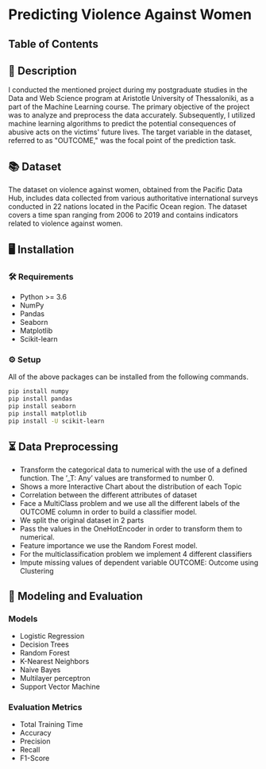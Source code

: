 # Predicting Violence Against Women

## Table of Contents


## 📝 Description

I conducted the mentioned project during my postgraduate studies in the Data and Web Science program at Aristotle University of Thessaloniki, as a part of the Machine Learning course. The primary objective of the project was to analyze and preprocess the data accurately. Subsequently, I utilized machine learning algorithms to predict the potential consequences of abusive acts on the victims' future lives. The target variable in the dataset, referred to as "OUTCOME," was the focal point of the prediction task.

## 📚 Dataset

The dataset on violence against women, obtained from the Pacific Data Hub, includes data collected from various authoritative international surveys conducted in 22 nations located in the Pacific Ocean region. The dataset covers a time span ranging from 2006 to 2019 and contains indicators related to violence against women.

## 🖥️ Installation

### 🛠️ Requirements
* Python >= 3.6
* NumPy
* Pandas
* Seaborn
* Matplotlib
* Scikit-learn


### ⚙️ Setup

All of the above packages can be installed from the following commands.

```bash
pip install numpy
pip install pandas
pip install seaborn
pip install matplotlib
pip install -U scikit-learn
```


## ⏳ Data Preprocessing

* Transform the categorical data to numerical with the use
  of a defined function. The ’_T: Any’ values are transformed to number 0.
* Shows a more Interactive Chart about the distribution of each Topic
* Correlation between the different attributes of dataset
* Face a MultiClass problem and we use all the different labels of the
  OUTCOME column in order to build a classifier model.
* We split the original dataset in 2 parts
* Pass the values in the OneHotEncoder in order to transform them to
  numerical.
* Feature importance we use the Random Forest model.
* For the multiclassification problem we implement 4 different classifiers
* Impute missing values of dependent variable OUTCOME: Outcome using Clustering

## 🎯 Modeling and Evaluation

### Models

* Logistic Regression
* Decision Trees
* Random Forest
* K-Nearest Neighbors
* Naive Bayes
* Multilayer perceptron
* Support Vector Machine

### Evaluation Metrics

* Total Training Time
* Accuracy
* Precision
* Recall
* F1-Score
